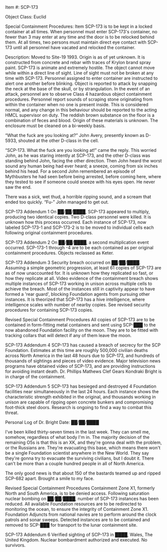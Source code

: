 Item #: SCP-173

Object Class: Euclid

Special Containment Procedures: Item SCP-173 is to be kept in a locked container at all times. When personnel must enter SCP-173's container, no fewer than 3 may enter at any time and the door is to be relocked behind them. At all times, two persons must maintain direct eye contact with SCP-173 until all personnel have vacated and relocked the container.

Description: Moved to Site-19 1993. Origin is as of yet unknown. It is constructed from concrete and rebar with traces of Krylon brand spray paint. SCP-173 is animate and extremely hostile. The object cannot move while within a direct line of sight. Line of sight must not be broken at any time with SCP-173. Personnel assigned to enter container are instructed to alert one another before blinking. Object is reported to attack by snapping the neck at the base of the skull, or by strangulation. In the event of an attack, personnel are to observe Class 4 hazardous object containment procedures.
Personnel report sounds of scraping stone originating from within the container when no one is present inside. This is considered normal, and any change in this behaviour should be reported to the acting HMCL supervisor on duty.
The reddish brown substance on the floor is a combination of feces and blood. Origin of these materials is unknown. The enclosure must be cleaned on a bi-weekly basis.

“What the fuck are you looking at?” John Avery, presently known as D-5933, shouted at the other D-class in the cell.

“SCP-173. What the fuck are you looking at!” came the reply. This worried John, as he was staring intently at SCP-173, and the other D-class was standing behind John, facing the other direction. Then John heard the worst sound any human being had ever heard; a sneeze, coming from six inches behind his head. For a second John remembered an episode of Mythbusters he had seen before being arrested, before coming here, where they tested to see if someone could sneeze with his eyes open. He never saw the end.

There was a sick, wet thud, a horrible ripping sound, and a scream that ended too quickly. “Fu-” John managed to get out.

SCP-173 Addendum 1
On ██/██/████, SCP-173 appeared to multiply, producing two identical copies. Two D-class personnel were killed. It is unknown how this process occurred. Each instance of SCP-173, now labeled SCP-173-1 and SCP-173-2 is to be moved to individual cells each following original containment procedures.

SCP-173 Addendum 2
On ██/██/████, a second multiplication event occurred. SCP-173-1 through -4 are to be each contained as per original containment procedures. Objects reclassed as Keter.

SCP-173 Addendum 3
Security breach occurred on ██/██/████. Assuming a simple geometric progression, at least 61 copies of SCP-173 are as of now unaccounted for. It is unknown how they replicated so fast, or how they replicate at all. Video evidence of the containment breach shows multiple instances of SCP-173 working in unison across multiple cells to achieve the breach. Most of the instances still in captivity appear to have formed a 'rear guard', blocking Foundation agents from pursuing other instances. It is theorized that SCP-173 has a hive intelligence, where intelligence scales with number of nearby copies. See revised security procedures for containing SCP-173 copies.

Revised Special Containment Procedures
All copies of SCP-173 are to be contained in form-fitting metal containers and sent using SCP-███ to the now abandoned Foundation facility on the moon. They are to be fitted with tracking collars that will detect if any of them leave the moon.

SCP-173 Addendum 4
SCP-173 has caused a breach of secrecy for the SCP Foundation. Estimates at this time are roughly 500,000 civilian deaths across North America in the last 48 hours due to SCP-173, and hundreds of thousands of sightings and pieces of video evidence. Major television news programs have obtained video of SCP-173, and are providing instructions for avoiding instant death. Dr. Phillips Mathews Clef Gears Kondraki Bright is in charge of the containment.

SCP-173 Addendum 5
SCP-173 has besieged and destroyed 4 Foundation facilities near simultaneously in the last 24 hours. Each instance shows the characteristic strength exhibited in the original, and thousands working in unison are capable of ripping open concrete bunkers and compromising foot-thick steel doors. Research is ongoing to find a way to combat this threat.

Personal Log of Dr. Bright
Date: ██/██/████

I've been killed thirty-seven times in the last week. They can smell me, somehow, regardless of what body I'm in. The majority decision of the remaining O5s is that this is an XK, and they're gonna deal with the problem, or the Russians are. They're evacuating this base, which means there won't be a single Foundation scientist anywhere in the New World. They say they're gonna try to evacuate the surviving civilians, but I doubt it. There can't be more than a couple hundred people in all of North America.

The only good news is that about 150 of the bastards teamed up and ripped SCP-682 apart. Brought a smile to my face.

Revised Special Containment Procedures
Containment Zone X1, formerly North and South America, is to be denied access. Following saturation nuclear bombing on ██/██/████, number of SCP-173 instances has been reduced. All available Foundation resources are to be redirected to monitoring the ocean, to ensure the integrity of Containment Zone X1. Foundation Adjuncts from national navies are to perform around the clock patrols and sonar sweeps. Detected instances are to be contained and removed to SCP-███ for transport to the lunar containment site.

SCP-173 Addendum 6
Verified sighting of SCP-173 in ████, Wales, The United Kingdom. Nuclear bombardment authorized and executed. No survivors.
